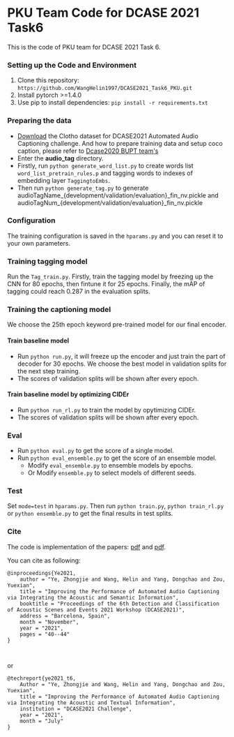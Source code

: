 # PKU Team Code for DCASE 2021 Task6

This is the code of PKU team for DCASE 2021 Task 6. 
### Setting up the Code and Environment
1. Clone this repository: `https://github.com/WangHelin1997/DCASE2021_Task6_PKU.git`
2. Install pytorch >=1.4.0
3. Use pip to install dependencies: `pip install -r requirements.txt`
### Preparing the data
+ [Download](http://dcase.community/challenge2020/task-automatic-audio-captioning#download) the Clotho dataset for DCASE2021 Automated Audio Captioning challenge. And how to prepare training data and setup coco caption, please refer to [Dcase2020 BUPT team's](https://github.com/lukewys/dcase_2020_T6)
+ Enter the **audio_tag** directory. 
+ Firstly, run `python generate_word_list.py` to create words list `word_list_pretrain_rules.p` and tagging words to indexes of embedding layer `TaggingtoEmbs`. 
+ Then run `python generate_tag.py` to generate audioTagName\_{development/validation/evaluation}\_fin\_nv.pickle and audioTagNum\_{development/validation/evaluation}\_fin\_nv.pickle 

### Configuration
The training configuration is saved in the `hparams.py` and you can reset it to your own parameters.    
### Training tagging model
Run the `Tag_train.py`. Firstly, train the tagging model by freezing up the CNN for 80 epochs, then fintune it for 25 epochs. Finally, the mAP of tagging could reach 0.287 in the evaluation splits.

### Training the captioning model 
We choose the 25th epoch keyword pre-trained model for our final encoder.
#### Train baseline model
+ Run `python run.py`, it will freeze up the encoder and just train the part of decoder for 30 epochs. We choose the best model in validation splits for the next step training.
+ The scores of validation splits will be shown after every epoch.

#### Train baseline model by optimizing CIDEr
+ Run `python run_rl.py` to train the model by opytimizing CIDEr.
+ The scores of validation splits will be shown after every epoch.

### Eval 
+ Run `python eval.py` to get the score of a single model.
+ Run `python eval_ensemble.py` to get the score of an ensemble model.
    + Modify `eval_ensemble.py` to ensemble models by epochs.
    + Or Modify `ensemble.py` to select models of different seeds.
### Test
Set `mode=test` in `hparams.py`. Then run `python train.py`, `python train_rl.py` or `python ensemble.py` to get the final results in test splits.

### Cite
The code is implementation of the papers: [pdf](http://dcase.community/documents/challenge2021/technical_reports/DCASE2021_Ye_21_t6.pdf) and [pdf](http://dcase.community/documents/workshop2021/proceedings/DCASE2021Workshop_Ye_19.pdf).

You can cite as following:
```
@inproceedings{Ye2021,
    author = "Ye, Zhongjie and Wang, Helin and Yang, Dongchao and Zou, Yuexian",
    title = "Improving the Performance of Automated Audio Captioning via Integrating the Acoustic and Semantic Information",
    booktitle = "Proceedings of the 6th Detection and Classification of Acoustic Scenes and Events 2021 Workshop (DCASE2021)",
    address = "Barcelona, Spain",
    month = "November",
    year = "2021",
    pages = "40--44"
}



```

or

```
@techreport{ye2021_t6,
    Author = "Ye, Zhongjie and Wang, Helin and Yang, Dongchao and Zou, Yuexian",
    title = "Improving the Performance of Automated Audio Captioning via Integrating the Acoustic and Textual Information",
    institution = "DCASE2021 Challenge",
    year = "2021",
    month = "July"
}
```